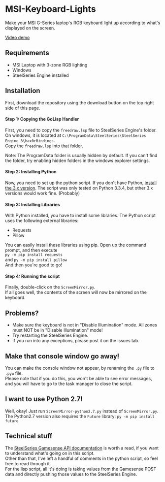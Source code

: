# MSI-Keyboard-Lights
Make your MSI G-Series laptop's RGB keyboard light up according to what's displayed on the screen.

[Video demo](https://youtu.be/LV5GNS1c5tg)

## Requirements
- MSI Laptop with 3-zone RGB lighting
- Windows
- SteelSeries Engine installed

## Installation
First, download the repository using the download button on the top right side of this page.

#### Step 1: Copying the GoLisp Handler
First, you need to copy the `freedraw.lsp` file to SteelSeries Engine's folder.  
On windows, it is located at `C:\ProgramData\SteelSeries\SteelSeries Engine 3\hax0rBindings`.  
Copy the `freedraw.lsp` into that folder.

Note: The ProgramData folder is usually hidden by default. If you can't find the folder, try enabling hidden folders in the windows explorer settings.  

#### Step 2: Installing Python
Now, you need to set up the python script. If you don't have Python, [install the 3.x version](https://www.python.org/downloads/). The script was only tested on Python 3.3.4, but other 3.x versions would work fine. (Probably)

#### Step 3: Installing Libraries
With Python installed, you have to install some libraries. The Python script uses the following external libraries:

- Requests
- Pillow

You can easily install these libraries using pip. Open up the command prompt, and then execute  
`py -m pip install requests`  
and `py -m pip install pillow`  
And then you're good to go!

#### Step 4: Running the script
Finally, double-click on the `ScreenMirror.py`.  
If all goes well, the contents of the screen will now be mirrored on the keyboard.

## Problems?
- Make sure the keyboard is not in "Disable Illumination" mode. All zones must NOT be in "Disable Illumination" mode!  
- Try restarting the SteelSeries Engine.  
- If you run into any exceptions, please post it on the issues tab.  

## Make that console window go away!
You can make the console window not appear, by renaming the `.py` file to `.pyw` file.  
Please note that if you do this, you won't be able to see error messages, and you will have to go to the task manager to close the script.

## I want to use Python 2.7!
Well, okay! Just run `ScreenMirror-python2.7.py` instead of `ScreenMirror.py`.  
The Python2.7 version also requires the `Future` library: `py -m pip install future`

## Technical stuff
The [SteelSeries Gamesense API documentation](https://github.com/SteelSeries/gamesense-sdk) is worth a read, if you want to understand what's going on in this script.  
Other than that, I've left a handful of comments in the python script, so feel free to read through it.  
For the lisp script, all it's doing is taking values from the Gamesense POST data and directly pushing those values to the SteelSeries Engine.
